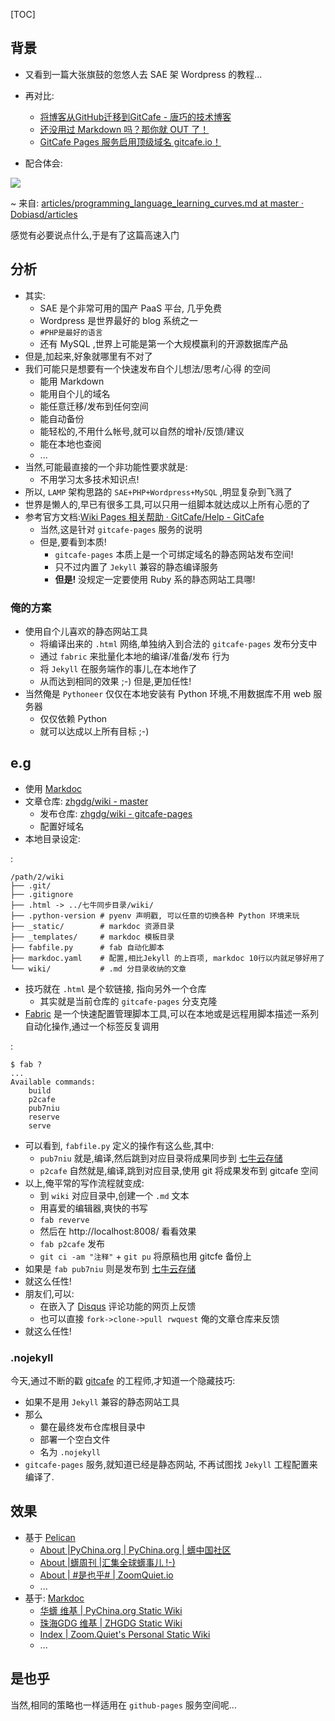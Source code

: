 [TOC]

## 背景
- 又看到一篇大张旗鼓的忽悠人去 SAE 架 Wordpress 的教程...
- 再对比:
    - [将博客从GitHub迁移到GitCafe - 唐巧的技术博客](http://blog.devtang.com/blog/2014/06/02/use-gitcafe-to-host-blog/)
    - [还没用过 Markdown 吗？那你就 OUT 了！](http://mp.weixin.qq.com/s?__biz=MjM5ODc4MjcyMA==&mid=201705313&idx=1&sn=fbe6d0398e19f640882750a9cc510eab&scene=1&key=2f5eb01238e84f7e8fce9906a94c635c59eca3ac7d725d5f102799e7e32574efc556ae15498ab8d689ec4e46bcf6d33b&ascene=0&uin=MTg1NDU4NTY4MQ%3D%3D&devicetype=iMac+MacBookPro8%2C2+OSX+OSX+10.10.1+build(14B25)&version=11020012&pass_ticket=SUmaaeudmJ%2Bqbo%2BZk4djWsGMbLoRzEpUgYhaQ5%2BKJovW5RKT5QU4bwFffsaV2bJb)
    - [GitCafe Pages 服务启用顶级域名 gitcafe.io！](http://mp.weixin.qq.com/s?__biz=MjM5ODc4MjcyMA==&mid=203433592&idx=1&sn=412f176982328ed629de99540ea1f8ce&scene=1&key=2f5eb01238e84f7e1181289bc7b218c48242f1c6e699bf2fcbf6f20d0692d9c5fab97ab52cd54ead8fb32c97ab3e78da&ascene=0&uin=MTg1NDU4NTY4MQ%3D%3D&devicetype=iMac+MacBookPro8%2C2+OSX+OSX+10.10.1+build(14B25)&version=11020012&pass_ticket=SUmaaeudmJ%2Bqbo%2BZk4djWsGMbLoRzEpUgYhaQ5%2BKJovW5RKT5QU4bwFffsaV2bJb)

- 配合体会: 

![](https://github.com/Dobiasd/articles/raw/master/programming_language_learning_curves/php.png)

~ 来自: [articles/programming_language_learning_curves.md at master · Dobiasd/articles](https://github.com/Dobiasd/articles/blob/master/programming_language_learning_curves.md)


感觉有必要说点什么,于是有了这篇高速入门

## 分析

- 其实:
    - SAE 是个非常可用的国产 PaaS 平台, 几乎免费
    - Wordpress 是世界最好的 blog 系统之一
    - `#PHP是最好的语言`
    - 还有 MySQL ,世界上可能是第一个大规模赢利的开源数据库产品
- 但是,加起来,好象就哪里有不对了
- 我们可能只是想要有一个快速发布自个儿想法/思考/心得 的空间
    + 能用 Markdown
    + 能用自个儿的域名
    + 能任意迁移/发布到任何空间
    + 能自动备份
    + 能轻松的,不用什么帐号,就可以自然的增补/反馈/建议
    + 能在本地也查阅
    + ...
- 当然,可能最直接的一个非功能性要求就是:
    + 不用学习太多技术知识点!
- 所以, `LAMP` 架构思路的 `SAE+PHP+Wordpress+MySQL` ,明显复杂到飞溅了
- 世界是懒人的,早已有很多工具,可以只用一组脚本就达成以上所有心愿的了
- 参考官方文档:[Wiki Pages 相关帮助 · GitCafe/Help - GitCafe](https://gitcafe.com/GitCafe/Help/wiki/Pages-%E7%9B%B8%E5%85%B3%E5%B8%AE%E5%8A%A9#wiki)
    - 当然,这是针对 `gitcafe-pages` 服务的说明
    - 但是,要看到本质!
        + `gitcafe-pages` 本质上是一个可绑定域名的静态网站发布空间!
        + 只不过内置了 `Jekyll` 兼容的静态编译服务
        + **但是!** 没规定一定要使用 Ruby 系的静态网站工具哪!

### 俺的方案

- 使用自个儿喜欢的静态网站工具
    - 将编译出来的 `.html` 网络,单独纳入到合法的 `gitcafe-pages` 发布分支中
    - 通过 `fabric` 来批量化本地的编译/准备/发布 行为
    - 将 `Jekyll` 在服务端作的事儿,在本地作了
    - 从而达到相同的效果 ;-) 但是,更加任性!
- 当然俺是 `Pythoneer` 仅仅在本地安装有 Python 环境,不用数据库不用 web 服务器
    + 仅仅依赖 Python
    + 就可以达成以上所有目标 ;-)


## e.g

- 使用 [Markdoc](http://markdoc.org/)
- 文章仓库: [zhgdg/wiki - master](https://gitcafe.com/zhgdg/wiki)
    - 发布仓库: [zhgdg/wiki - gitcafe-pages](https://gitcafe.com/zhgdg/wiki/tree/gitcafe-pages)
    - 配置好域名
- 本地目录设定:

:

    /path/2/wiki
    ├── .git/
    ├── .gitignore
    ├── .html -> ../七牛同步目录/wiki/
    ├── .python-version # pyenv 声明戳, 可以任意的切换各种 Python 环境来玩
    ├── _static/        # markdoc 资源目录
    ├── _templates/     # markdoc 模板目录
    ├── fabfile.py      # fab 自动化脚本
    ├── markdoc.yaml    # 配置,相比Jekyll 的上百项, markdoc 10行以内就足够好用了
    └── wiki/           # .md 分目录收纳的文章



- 技巧就在 `.html` 是个软链接, 指向另外一个仓库
    + 其实就是当前仓库的 `gitcafe-pages` 分支克隆
- [Fabric](http://www.fabfile.org/) 是一个快速配置管理脚本工具,可以在本地或是远程用脚本描述一系列自动化操作,通过一个标签反复调用

:

    $ fab ?
    ...
    Available commands:
        build
        p2cafe
        pub7niu
        reserve
        serve



- 可以看到, `fabfile.py` 定义的操作有这么些,其中:
    + `pub7niu` 就是,编译,然后跳到对应目录将成果同步到 [七牛云存储](http://developer.qiniu.com/)
    + `p2cafe` 自然就是,编译,跳到对应目录,使用 git 将成果发布到 gitcafe 空间
- 以上,俺平常的写作流程就变成:
    + 到 `wiki` 对应目录中,创建一个 `.md` 文本
    + 用喜爱的编辑器,爽快的书写
    + `fab reverve` 
    + 然后在 http://localhost:8008/ 看看效果
    + `fab p2cafe` 发布
    + `git ci -am "注释"` + `git pu` 将原稿也用 gitcfe 备份上
- 如果是 `fab pub7niu` 则是发布到 [七牛云存储](http://developer.qiniu.com/)
- 就这么任性!
- 朋友们,可以:
    + 在嵌入了 [Disqus](https://disqus.com/home/) 评论功能的网页上反馈
    + 也可以直接 `fork->clone->pull rwquest` 俺的文章仓库来反馈
- 就这么任性!



### .nojekyll

今天,通过不断的戳 [gitcafe](https://gitcafe.com/help) 的工程师,才知道一个隐藏技巧:

- 如果不是用 `Jekyll` 兼容的静态网站工具
- 那么
    + 嘦在最终发布仓库根目录中
    + 部署一个空白文件
    + 名为 `.nojekyll`
- `gitcafe-pages` 服务,就知道已经是静态网站, 不再试图找 `Jekyll` 工程配置来编译了.


## 效果

- 基于 [Pelican](http://getpelican.com/)
    + [About |PyChina.org | PyChina.org | 蠎中国社区](http://pychina.org/about.html)
    + [About |蠎周刊 |汇集全球蠎事儿 !-)](http://weekly.pychina.org/about.html)
    + [About | #是也乎# | ZoomQuiet.io](http://blog.zoomquiet.io/pages/about.html)
    + ...
- 基于: [Markdoc](http://markdoc.org/)
    + [华蠎 维基 | PyChina.org Static Wiki](http://wiki.pychina.org/)
    + [珠海GDG 维基 | ZHGDG Static Wiki](http://wiki.zhgdg.org/)
    + [Index | Zoom.Quiet's Personal Static Wiki](http://wiki.zoomquiet.io/)
    + ...

## 是也乎

当然,相同的策略也一样适用在 `github-pages` 服务空间呢...


